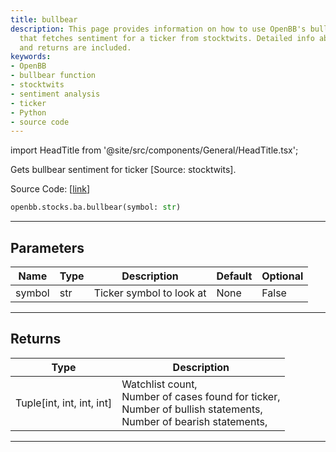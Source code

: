 ```yaml
---
title: bullbear
description: This page provides information on how to use OpenBB's bullbear function
  that fetches sentiment for a ticker from stocktwits. Detailed info about parameters
  and returns are included.
keywords:
- OpenBB
- bullbear function
- stocktwits
- sentiment analysis
- ticker
- Python
- source code
---
```


import HeadTitle from '@site/src/components/General/HeadTitle.tsx';

<HeadTitle title="stocks.ba.bullbear - Reference | OpenBB SDK Docs" />

Gets bullbear sentiment for ticker [Source: stocktwits].

Source Code: [[link](https://github.com/OpenBB-finance/OpenBBTerminal/tree/main/openbb_terminal/common/behavioural_analysis/stocktwits_model.py#L16)]

```python
openbb.stocks.ba.bullbear(symbol: str)
```

---

## Parameters

| Name | Type | Description | Default | Optional |
| ---- | ---- | ----------- | ------- | -------- |
| symbol | str | Ticker symbol to look at | None | False |


---

## Returns

| Type | Description |
| ---- | ----------- |
| Tuple[int, int, int, int] | Watchlist count,<br/>Number of cases found for ticker,<br/>Number of bullish statements,<br/>Number of bearish statements, |
---
